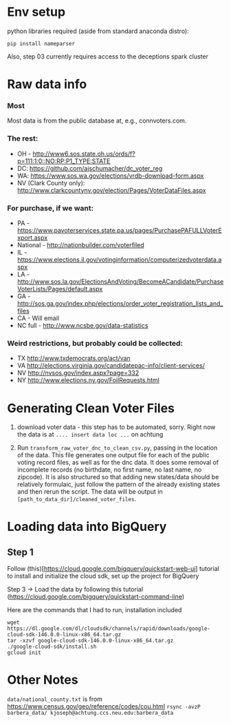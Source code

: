 # Env setup

python libraries required (aside from standard anaconda distro):
```
pip install nameparser
```

Also, step 03 currently requires access to the deceptions spark cluster

# Raw data info

### Most
Most data is from the public database at, e.g., connvoters.com.  

### The rest:

- OH - http://www6.sos.state.oh.us/ords/f?p=111:1:0::NO:RP:P1_TYPE:STATE
- DC: https://github.com/ajschumacher/dc_voter_reg
- WA: https://www.sos.wa.gov/elections/vrdb-download-form.aspx
- NV (Clark County only): http://www.clarkcountynv.gov/election/Pages/VoterDataFiles.aspx

### For purchase, if we want:
- PA - https://www.pavoterservices.state.pa.us/pages/PurchasePAFULLVoterExport.aspx
-  National - http://nationbuilder.com/voterfiled
-  IL - https://www.elections.il.gov/votinginformation/computerizedvoterdata.aspx
-  LA - http://www.sos.la.gov/ElectionsAndVoting/BecomeACandidate/PurchaseVoterLists/Pages/default.aspx
-  GA - http://sos.ga.gov/index.php/elections/order_voter_registration_lists_and_files
-  CA - Will email
- NC full - http://www.ncsbe.gov/data-statistics
  
### Weird restrictions, but probably could be collected:
-  TX http://www.txdemocrats.org/act/van
-  VA http://elections.virginia.gov/candidatepac-info/client-services/
-  NV http://nvsos.gov/index.aspx?page=332
-  NY http://www.elections.ny.gov/FoilRequests.html

# Generating Clean Voter Files

1. download voter data - this step has to be automated, sorry. 
Right now the data is at ``` .... insert data loc ... ``` on achtung

2.  Run ```transform_raw_voter_dnc_to_clean_csv.py```, passing in the location of the data.
This file generates one output file for each of the public voting record files, as well as for the dnc data.
It does some removal of incomplete records (no birthdate, no first name, no last name, no zipcode).
It is also structured so that adding new states/data should be relatively formulaic, just follow
the pattern of the already existing states and then rerun the script.
The data will be output in ```[path_to_data_dir]/cleaned_voter_files```.


# Loading data into BigQuery

## Step 1
 Follow (this)[https://cloud.google.com/bigquery/quickstart-web-ui] tutorial to install and initialize the cloud sdk, set up the project for BigQuery

Step 3 -> Load the data by following this tutorial (https://cloud.google.com/bigquery/quickstart-command-line)

Here are the commands that I had to run, installation included
```
wget https://dl.google.com/dl/cloudsdk/channels/rapid/downloads/google-cloud-sdk-146.0.0-linux-x86_64.tar.gz
tar -xzvf google-cloud-sdk-146.0.0-linux-x86_64.tar.gz 
./google-cloud-sdk/install.sh
gcloud init
```

# Other Notes

```data/national_county.txt``` is from https://www.census.gov/geo/reference/codes/cou.html
```rsync -avzP barbera_data/ kjoseph@achtung.ccs.neu.edu:barbera_data```

